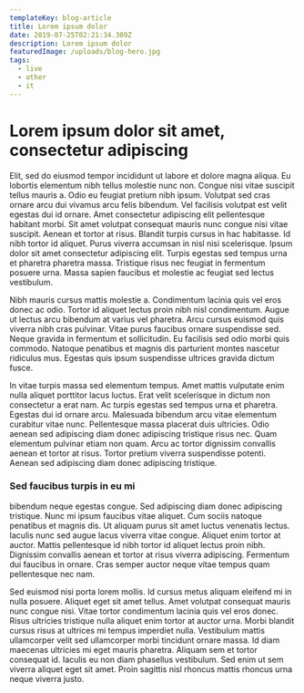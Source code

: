 ```yaml
---
templateKey: blog-article
title: Lorem ipsum dolor
date: 2019-07-25T02:21:34.309Z
description: Lorem ipsum dolor
featuredImage: /uploads/blog-hero.jpg
tags:
  - live
  - other
  - it
---
```

# Lorem ipsum dolor sit amet, consectetur adipiscing 

Elit, sed do eiusmod tempor incididunt ut labore et dolore magna aliqua. Eu lobortis elementum nibh tellus molestie nunc non. Congue nisi vitae suscipit tellus mauris a. Odio eu feugiat pretium nibh ipsum. Volutpat sed cras ornare arcu dui vivamus arcu felis bibendum. Vel facilisis volutpat est velit egestas dui id ornare. Amet consectetur adipiscing elit pellentesque habitant morbi. Sit amet volutpat consequat mauris nunc congue nisi vitae suscipit. Aenean et tortor at risus. Blandit turpis cursus in hac habitasse. Id nibh tortor id aliquet. Purus viverra accumsan in nisl nisi scelerisque. Ipsum dolor sit amet consectetur adipiscing elit. Turpis egestas sed tempus urna et pharetra pharetra massa. Tristique risus nec feugiat in fermentum posuere urna. Massa sapien faucibus et molestie ac feugiat sed lectus vestibulum.

Nibh mauris cursus mattis molestie a. Condimentum lacinia quis vel eros donec ac odio. Tortor id aliquet lectus proin nibh nisl condimentum. Augue ut lectus arcu bibendum at varius vel pharetra. Arcu cursus euismod quis viverra nibh cras pulvinar. Vitae purus faucibus ornare suspendisse sed. Neque gravida in fermentum et sollicitudin. Eu facilisis sed odio morbi quis commodo. Natoque penatibus et magnis dis parturient montes nascetur ridiculus mus. Egestas quis ipsum suspendisse ultrices gravida dictum fusce.

In vitae turpis massa sed elementum tempus. Amet mattis vulputate enim nulla aliquet porttitor lacus luctus. Erat velit scelerisque in dictum non consectetur a erat nam. Ac turpis egestas sed tempus urna et pharetra. Egestas dui id ornare arcu. Malesuada bibendum arcu vitae elementum curabitur vitae nunc. Pellentesque massa placerat duis ultricies. Odio aenean sed adipiscing diam donec adipiscing tristique risus nec. Quam elementum pulvinar etiam non quam. Arcu ac tortor dignissim convallis aenean et tortor at risus. Tortor pretium viverra suspendisse potenti. Aenean sed adipiscing diam donec adipiscing tristique.

### Sed faucibus turpis in eu mi 

bibendum neque egestas congue. Sed adipiscing diam donec adipiscing tristique. Nunc mi ipsum faucibus vitae aliquet. Cum sociis natoque penatibus et magnis dis. Ut aliquam purus sit amet luctus venenatis lectus. Iaculis nunc sed augue lacus viverra vitae congue. Aliquet enim tortor at auctor. Mattis pellentesque id nibh tortor id aliquet lectus proin nibh. Dignissim convallis aenean et tortor at risus viverra adipiscing. Fermentum dui faucibus in ornare. Cras semper auctor neque vitae tempus quam pellentesque nec nam.

Sed euismod nisi porta lorem mollis. Id cursus metus aliquam eleifend mi in nulla posuere. Aliquet eget sit amet tellus. Amet volutpat consequat mauris nunc congue nisi. Vitae tortor condimentum lacinia quis vel eros donec. Risus ultricies tristique nulla aliquet enim tortor at auctor urna. Morbi blandit cursus risus at ultrices mi tempus imperdiet nulla. Vestibulum mattis ullamcorper velit sed ullamcorper morbi tincidunt ornare massa. Id diam maecenas ultricies mi eget mauris pharetra. Aliquam sem et tortor consequat id. Iaculis eu non diam phasellus vestibulum. Sed enim ut sem viverra aliquet eget sit amet. Proin sagittis nisl rhoncus mattis rhoncus urna neque viverra justo.
